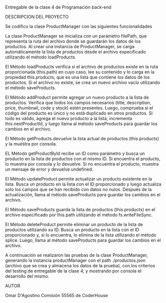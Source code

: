 Entregable de la clase 4 de Programación back-end

DESCRIPCION DEL PROYECTO

Se codifico la clase ProductManager con las siguientes funcionalidades  

  La clase ProductManager se inicializa con un parámetro filePath, que representa la ruta del archivo donde se guardarán los datos de los productos. Al crear una instancia de ProductManager, se carga automáticamente la lista de productos desde el archivo especificado utilizando el método loadProducts.

 El Método loadProducts verifica si el archivo de productos existe en la ruta proporcionada (this.path) en cuyo caso, lee su contenido y lo carga en la propiedad this.products, que es una lista que contiene los datos de los productos. Si el archivo no existe, se crea un nuevo archivo vacío utilizando el método saveProducts.

 El Método addProduct permite agregar un nuevo producto a la lista de productos. Verifica que todos los campos necesarios (title, description, price, thumbnail, code y stock) estén presentes. Luego, comprueba si el código del producto es único y no está duplicado en otros productos. Si todo es válido, agrega el nuevo producto a la lista, incrementa this.nextProductId, y luego llama al método saveProducts para guardar los cambios en el archivo.

El Método getProducts devuelve la lista actual de productos (this.products) y la muestra por consola.

EL Método getProductById recibe un ID como parámetro y busca un producto en la lista de productos con el mismo ID. Si encuentra el producto, lo muestra por consola y lo devuelve. Si no encuentra el producto, muestra un mensaje de error y devuelve undefined.

El Método updateProduct permite actualizar un producto existente en la lista. Busca un producto en la lista con el ID proporcionado y luego actualiza solo los campos que se han recibido con datos no nulos. Después de la actualización, llama al método saveProducts para guardar los cambios en el archivo.

El Método saveProducts guarda la lista de productos (this.products) en el archivo especificado por this.path utilizando el método fs.writeFileSync.

El Método deleteProduct permite eliminar un producto de la lista de productos utilizando su ID. Busca un producto en la lista con el ID proporcionado y, si lo encuentra, lo elimina de la lista utilizando el método splice. Luego, llama al método saveProducts para guardar los cambios en el archivo.

A continuación se realizaron las pruebas de la clase ProductManager, generando la instancia productManager con el path ./productos.json (archivo que se crea y almacena los datos de la prueba), con los criterios del testing de entregable de la clase 4,  y mostrando por consola el desarrollo del mismo.

AUTOR 

Omar D'Agostino
Comisión 55565  de CoderHouse